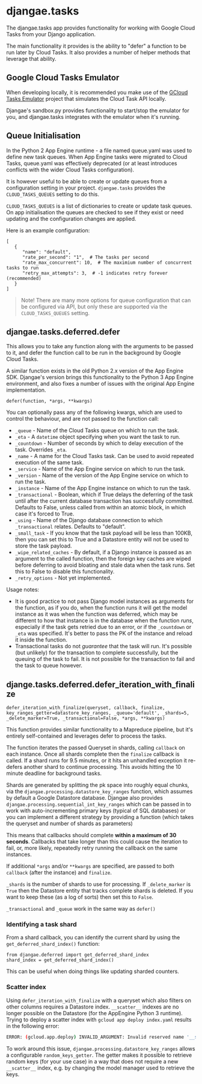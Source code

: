 # djangae.tasks

The djangae.tasks app provides functionality for working with Google Cloud Tasks from your Django application.

The main functionality it provides is the ability to "defer" a function to be run later by Cloud Tasks. It
also provides a number of helper methods that leverage that ability.

## Google Cloud Tasks Emulator

When developing locally, it is recommended you make use of the [GCloud Tasks Emulator](https://gitlab.com/potato-oss/google-cloud/gcloud-tasks-emulator)
project that simulates the Cloud Task API locally.

Djangae's sandbox.py provides functionality to start/stop the emulator for you, and djangae.tasks integrates with the emulator when it's running.

## Queue Initialisation

In the Python 2 App Engine runtime - a file named queue.yaml was used to define new task queues. When App Engine tasks were migrated to Cloud Tasks, queue.yaml
was effectively deprecated (or at least introduces conflicts with the wider Cloud Tasks configuration).

It is however useful to be able to create or update queues from a configuration setting in your project. `djangae.tasks` provides the `CLOUD_TASKS_QUEUES` setting to do this.

`CLOUD_TASKS_QUEUES` is a list of dictionaries to create or update task queues. On app initialisation the queues are checked to see if they exist or need updating
and the configuration changes are applied.

Here is an example configuration:

```
[
   {
      "name": "default",
      "rate_per_second": "1",  # The tasks per second
      "rate_max_concurrent": 10,  # The maximium number of concurrent tasks to run
      "retry_max_attempts": 3,  # -1 indicates retry forever (recommended)
   }
]
```

> Note! There are many more options for queue configuration that can be configured via API, but only these are supported via the `CLOUD_TASKS_QUEUES` setting.


## djangae.tasks.deferred.defer

This allows you to take any function along with the arguments to be passed to it, and defer the function call to be run in the background by Google Cloud Tasks.

A similar function exists in the old Python 2.x version of the App Engine SDK.
Djangae's version brings this functionality to the Python 3 App Engine environment, and also fixes a number of issues with the original App Engine implementation.


```defer(function, *args, **kwargs)```

You can optionally pass any of the following kwargs, which are used to control the behaviour, and are not passed to the function call:

* `_queue` - Name of the Cloud Tasks queue on which to run the task.
* `_eta` - A `datetime` object specifying when you want the task to run.
* `_countdown` - Number of seconds by which to delay execution of the task. Overrides `_eta`.
* `_name` - A name for the Cloud Tasks task. Can be used to avoid repeated execution of the same task.
* `_service` - Name of the App Engine service on which to run the task.
* `_version` - Name of the version of the App Engine service on which to run the task.
* `_instance` - Name of the App Engine instance on which to run the task.
* `_transactional` - Boolean, which if True delays the deferring of the task until after the current database transaction has successfully committed. Defaults to False, unless called from within an atomic block, in which case it's forced to True.
* `_using` - Name of the Django database connection to which `_transactional` relates. Defaults to "default".
* `_small_task` - If you know that the task payload will be less than 100KB, then you can set this to True and a Datastore entity will not be used to store the task payload.
* `_wipe_related_caches` - By default, if a Django instance is passed as an argument to the called function, then the foreign key caches are wiped before
   deferring to avoid bloating and stale data when the task runs. Set this to False to disable this functionality.
* `_retry_options` - Not yet implemented.

Usage notes:

 - It is good practice to not pass Django model instances as arguments for the function, as if you do, when the function runs it will get the model instance as it was when the function was deferred, which may be different to how that instance is in the database when the function _runs_, especially if the task gets retried due to an error, or if the `_countdown` or `_eta` was specified. It's better to pass the PK of the instance and reload it inside the function.
 - Transactional tasks do not *guarantee* that the task will run. It's possible (but unlikely) for the transaction to complete
   successfully, but the queuing of the task to fail. It is not possible for the transaction to fail and the task to queue however.

## djange.tasks.deferred.defer_iteration_with_finalize

`defer_iteration_with_finalize(queryset, callback, finalize, key_ranges_getter=datastore_key_ranges, _queue='default', _shards=5, _delete_marker=True, _transactional=False, *args, **kwargs)`

This function provides similar functionality to a Mapreduce pipeline, but it's entirely self-contained and leverages
defer to process the tasks.

The function iterates the passed Queryset in shards, calling `callback` on each instance. Once all shards complete then
the `finalize` callback is called. If a shard runs for 9.5 minutes, or it hits an unhandled exception it re-defers another shard to continue processing. This
avoids hitting the 10 minute deadline for background tasks.

Shards are generated by splitting the pk space into roughly equal chunks,
via the `djangae.processing.datastore_key_ranges` function, which assumes by default a Google Datastore database.
Djangae also provides `djangae.processing.sequential_int_key_ranges` which can be passed in to work with auto-incrementing primary keys (typical of SQL databases) or you can implement a different strategy by providing a function (which takes the queryset and number of shards as parameters)

This means that callbacks should complete **within a maximum of 30 seconds**. Callbacks that take longer than this could cause the iteration to fail,
or, more likely, repeatedly retry running the callback on the same instances.

If additional `*args` and/or `**kwargs` are specified, are passed to both `callback` (after the instance) and `finalize`.

`_shards` is the number of shards to use for processing. If `_delete_marker` is `True` then the Datastore entity that
tracks complete shards is deleted. If you want to keep these (as a log of sorts) then set this to `False`.

`_transactional` and `_queue` work in the same way as `defer()`

### Identifying a task shard

From a shard callback, you can identify the current shard by using the `get_deferred_shard_index()` function:

```
from djangae.deferred import get_deferred_shard_index
shard_index = get_deferred_shard_index()
```

This can be useful when doing things like updating sharded counters.

### Scatter index

Using `defer_iteration_with_finalize` with a queryset which also filters on other columns requires a Datastore index. `__scatter__` indexes are no longer possible on the Datastore (for the AppEngine Python 3 runtime). Trying to deploy a scatter index with `gcloud app deploy index.yaml` results in the following error:

```bash
ERROR: (gcloud.app.deploy) INVALID_ARGUMENT: Invalid reserved name '__scatter__' in field path
```

To work around this issue, `djangae.processing.datastore_key_ranges` allows a configurable `random_keys_getter`. The getter makes it possible to retrieve random keys (for your use case) in a way that does not require a new `__scatter__` index, e.g. by changing the model manager used to retrieve the keys.
